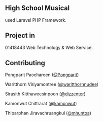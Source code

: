 ## High School Musical
used Laravel PHP Framework.

## Project in 
01418443 Web Technology & Web Service.

## Contributing
Pongparit Paocharoen ([@Pongparit](https://github.com/Pongparit))

Waritthorn Viriyamontree ([@waritthornnudee](https://github.com/waritthornnudee))

Sirasith Kitthaweesinpoon ([@dizzenter](https://github.com/dizzenter))

Kamonwut Chittrarat ([@kamonwut](https://github.com/kamonwut))

Thiparphan Jiravachruangkul ([@mhuntoa](https://github.com/mhuntoa))
